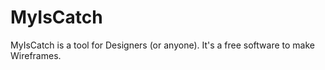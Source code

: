 # MyIsCatch
MyIsCatch is a tool for Designers (or anyone).
It's a free software to make Wireframes.
